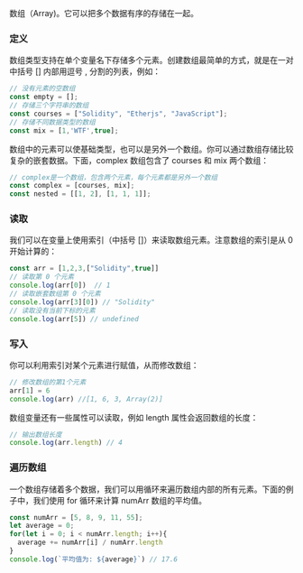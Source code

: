 数组（Array)。它可以把多个数据有序的存储在一起。

### 定义
数组类型支持在单个变量名下存储多个元素。创建数组最简单的方式，就是在一对中括号 [] 内部用逗号 , 分割的列表，例如：

```JavaScript
// 没有元素的空数组
const empty = [];
// 存储三个字符串的数组
const courses = ["Solidity", "Etherjs", "JavaScript"];
// 存储不同数据类型的数组
const mix = [1,'WTF',true];
```

数组中的元素可以使基础类型，也可以是另外一个数组。你可以通过数组存储比较复杂的嵌套数据。下面，complex 数组包含了 courses 和 mix 两个数组：

```JavaScript
// complex是一个数组，包含两个元素，每个元素都是另外一个数组
const complex = [courses, mix];
const nested = [[1, 2], [1, 1, 1]];
```

### 读取
我们可以在变量上使用索引（中括号 []）来读取数组元素。注意数组的索引是从 0 开始计算的：

```JavaScript
const arr = [1,2,3,["Solidity",true]]
// 读取第 0 个元素
console.log(arr[0])  // 1
// 读取嵌套数组第 0 个元素
console.log(arr[3][0]) // "Solidity"
// 读取没有当前下标的元素
console.log(arr[5]) // undefined
```

### 写入
你可以利用索引对某个元素进行赋值，从而修改数组：

```JavaScript
// 修改数组的第1个元素
arr[1] = 6
console.log(arr) //[1, 6, 3, Array(2)]
```

数组变量还有一些属性可以读取，例如 length 属性会返回数组的长度：

```JavaScript
// 输出数组长度
console.log(arr.length) // 4
```

### 遍历数组
一个数组存储着多个数据，我们可以用循环来遍历数组内部的所有元素。下面的例子中，我们使用 for 循环来计算 numArr 数组的平均值。

```JavaScript
const numArr = [5, 8, 9, 11, 55];
let average = 0;
for(let i = 0; i < numArr.length; i++){
  average += numArr[i] / numArr.length
}
console.log(`平均值为: ${average}`) // 17.6
```